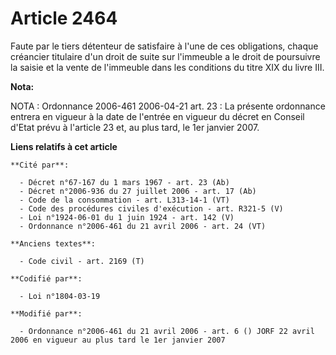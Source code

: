# Article 2464

Faute par le tiers détenteur de satisfaire à l'une de ces obligations, chaque créancier titulaire d'un droit de suite sur
l'immeuble a le droit de poursuivre la saisie et la vente de l'immeuble dans les conditions du titre XIX du livre III.

**Nota:**

NOTA : Ordonnance 2006-461 2006-04-21 art. 23 : La présente ordonnance entrera en vigueur à la date de l'entrée en vigueur du
décret en Conseil d'Etat prévu à l'article 23 et, au plus tard, le 1er janvier 2007.

**Liens relatifs à cet article**

	**Cité par**:

	  - Décret n°67-167 du 1 mars 1967 - art. 23 (Ab)
	  - Décret n°2006-936 du 27 juillet 2006 - art. 17 (Ab)
	  - Code de la consommation - art. L313-14-1 (VT)
	  - Code des procédures civiles d'exécution - art. R321-5 (V)
	  - Loi n°1924-06-01 du 1 juin 1924 - art. 142 (V)
	  - Ordonnance n°2006-461 du 21 avril 2006 - art. 24 (VT)

	**Anciens textes**:

	  - Code civil - art. 2169 (T)

	**Codifié par**:

	  - Loi n°1804-03-19

	**Modifié par**:

	  - Ordonnance n°2006-461 du 21 avril 2006 - art. 6 () JORF 22 avril 2006 en vigueur au plus tard le 1er janvier 2007
